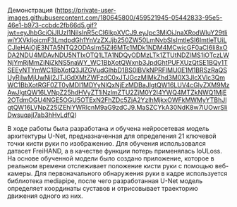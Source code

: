 Демонстрация (https://private-user-images.githubusercontent.com/180645800/459521945-05442833-95e5-46e1-b973-ccbdc2fb66d5.gif?jwt=eyJhbGciOiJIUzI1NiIsInR5cCI6IkpXVCJ9.eyJpc3MiOiJnaXRodWIuY29tIiwiYXVkIjoicmF3LmdpdGh1YnVzZXJjb250ZW50LmNvbSIsImtleSI6ImtleTUiLCJleHAiOjE3NTA5NTQ2ODAsIm5iZiI6MTc1MDk1NDM4MCwicGF0aCI6Ii8xODA2NDU4MDAvNDU5NTIxOTQ1LTA1NDQyODMzLTk1ZTUtNDZlMS1iOTczLWNjYmRjMmZiNjZkNS5naWY_WC1BbXotQWxnb3JpdGhtPUFXUzQtSE1BQy1TSEEyNTYmWC1BbXotQ3JlZGVudGlhbD1BS0lBVkNPRFlMU0E1M1BRSzRaQSUyRjIwMjUwNjI2JTJGdXMtZWFzdC0xJTJGczMlMkZhd3M0X3JlcXVlc3QmWC1BbXotRGF0ZT0yMDI1MDYyNlQxNjEzMDBaJlgtQW16LUV4cGlyZXM9MzAwJlgtQW16LVNpZ25hdHVyZT1iNzlmZTU2ZjM0Y2I4YWQ4MTZkNWQ1MjE2OTdmOGU4NGE5OGU5OTExN2FhZDc5ZjA2YzlhMjkxOWFkMWMyYTBhJlgtQW16LVNpZ25lZEhlYWRlcnM9aG9zdCJ9.MaSZCYkA30NdK8w7lUOwrSIiDwsuqajI7ab3hHvLdfQ)


В ходе работы была разработана и обучена нейросетевая модель архитектуры U-Net, предназначенная для определения 21 ключевой точки кисти руки по изображению. Для обучения использовался датасет FreiHAND, а в качестве функции потерь применялась IoULoss. На основе обученной модели было создано приложение, которое в реальном времени отслеживает положение кисти руки с помощью веб-камеры. Для первоначального обнаружения руки в кадре используется библиотека mediapipe, после чего разработанная U-Net модель определяет координаты суставов и отрисовывает траекторию движения одного из них.

